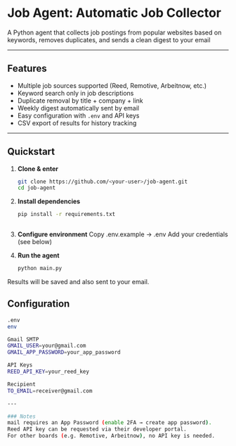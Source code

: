 # Job Agent: Automatic Job Collector

A Python agent that collects job postings from popular websites based on keywords, removes duplicates, and sends a clean digest to your email

---

##  Features
- Multiple job sources supported (Reed, Remotive, Arbeitnow, etc.)
- Keyword search only in job descriptions
- Duplicate removal by title + company + link
- Weekly digest automatically sent by email
- Easy configuration with `.env` and API keys
- CSV export of results for history tracking

---

##  Quickstart

1. **Clone & enter**
    ```bash
   git clone https://github.com/<your-user>/job-agent.git
   cd job-agent
2. **Install dependencies**
   ```bash
   pip install -r requirements.txt
 

3. **Configure environment**
   Copy .env.example → .env
   Add your credentials (see below)

4. **Run the agent**
   ```bash
   python main.py

 Results will be saved and also sent to your email.

##  Configuration
```bash
.env
env

Gmail SMTP
GMAIL_USER=your@gmail.com
GMAIL_APP_PASSWORD=your_app_password

API Keys
REED_API_KEY=your_reed_key

Recipient
TO_EMAIL=receiver@gmail.com

---

### Notes
mail requires an App Password (enable 2FA → create app password).
Reed API key can be requested via their developer portal.
For other boards (e.g. Remotive, Arbeitnow), no API key is needed.

